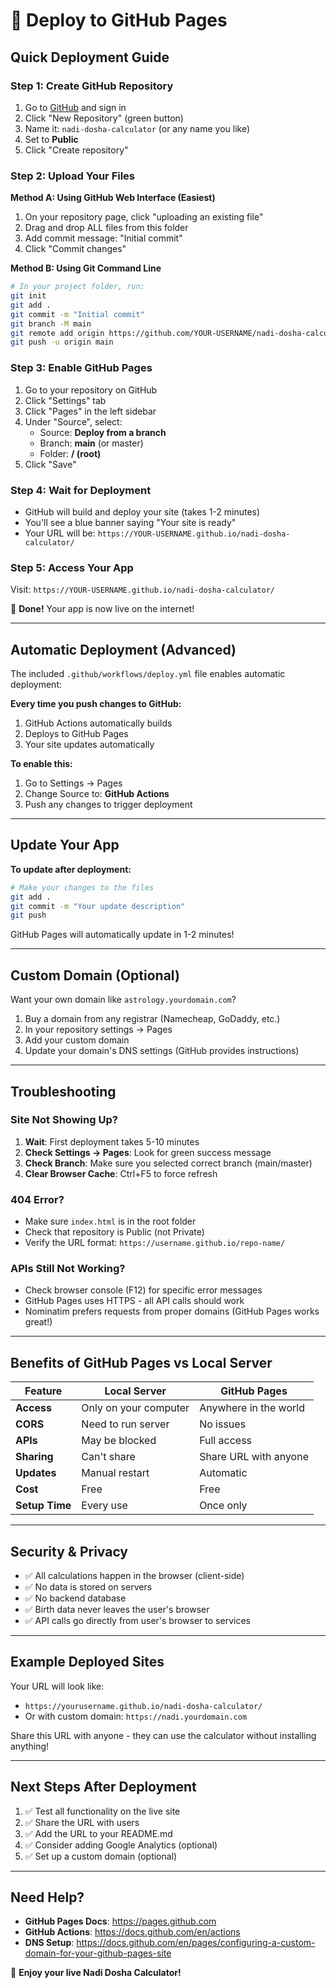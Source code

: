 # 🚀 Deploy to GitHub Pages

## Quick Deployment Guide

### Step 1: Create GitHub Repository

1. Go to [GitHub](https://github.com) and sign in
2. Click "New Repository" (green button)
3. Name it: `nadi-dosha-calculator` (or any name you like)
4. Set to **Public**
5. Click "Create repository"

### Step 2: Upload Your Files

**Method A: Using GitHub Web Interface (Easiest)**

1. On your repository page, click "uploading an existing file"
2. Drag and drop ALL files from this folder
3. Add commit message: "Initial commit"
4. Click "Commit changes"

**Method B: Using Git Command Line**

```bash
# In your project folder, run:
git init
git add .
git commit -m "Initial commit"
git branch -M main
git remote add origin https://github.com/YOUR-USERNAME/nadi-dosha-calculator.git
git push -u origin main
```

### Step 3: Enable GitHub Pages

1. Go to your repository on GitHub
2. Click "Settings" tab
3. Click "Pages" in the left sidebar
4. Under "Source", select:
   - Source: **Deploy from a branch**
   - Branch: **main** (or master)
   - Folder: **/ (root)**
5. Click "Save"

### Step 4: Wait for Deployment

- GitHub will build and deploy your site (takes 1-2 minutes)
- You'll see a blue banner saying "Your site is ready"
- Your URL will be: `https://YOUR-USERNAME.github.io/nadi-dosha-calculator/`

### Step 5: Access Your App

Visit: `https://YOUR-USERNAME.github.io/nadi-dosha-calculator/`

🎉 **Done!** Your app is now live on the internet!

---

## Automatic Deployment (Advanced)

The included `.github/workflows/deploy.yml` file enables automatic deployment:

**Every time you push changes to GitHub:**
1. GitHub Actions automatically builds
2. Deploys to GitHub Pages
3. Your site updates automatically

**To enable this:**
1. Go to Settings → Pages
2. Change Source to: **GitHub Actions**
3. Push any changes to trigger deployment

---

## Update Your App

**To update after deployment:**

```bash
# Make your changes to the files
git add .
git commit -m "Your update description"
git push
```

GitHub Pages will automatically update in 1-2 minutes!

---

## Custom Domain (Optional)

Want your own domain like `astrology.yourdomain.com`?

1. Buy a domain from any registrar (Namecheap, GoDaddy, etc.)
2. In your repository settings → Pages
3. Add your custom domain
4. Update your domain's DNS settings (GitHub provides instructions)

---

## Troubleshooting

### Site Not Showing Up?

1. **Wait**: First deployment takes 5-10 minutes
2. **Check Settings → Pages**: Look for green success message
3. **Check Branch**: Make sure you selected correct branch (main/master)
4. **Clear Browser Cache**: Ctrl+F5 to force refresh

### 404 Error?

- Make sure `index.html` is in the root folder
- Check that repository is Public (not Private)
- Verify the URL format: `https://username.github.io/repo-name/`

### APIs Still Not Working?

- Check browser console (F12) for specific error messages
- GitHub Pages uses HTTPS - all API calls should work
- Nominatim prefers requests from proper domains (GitHub Pages works great!)

---

## Benefits of GitHub Pages vs Local Server

| Feature | Local Server | GitHub Pages |
|---------|-------------|--------------|
| **Access** | Only on your computer | Anywhere in the world |
| **CORS** | Need to run server | No issues |
| **APIs** | May be blocked | Full access |
| **Sharing** | Can't share | Share URL with anyone |
| **Updates** | Manual restart | Automatic |
| **Cost** | Free | Free |
| **Setup Time** | Every use | Once only |

---

## Security & Privacy

- ✅ All calculations happen in the browser (client-side)
- ✅ No data is stored on servers
- ✅ No backend database
- ✅ Birth data never leaves the user's browser
- ✅ API calls go directly from user's browser to services

---

## Example Deployed Sites

Your URL will look like:
- `https://yourusername.github.io/nadi-dosha-calculator/`
- Or with custom domain: `https://nadi.yourdomain.com`

Share this URL with anyone - they can use the calculator without installing anything!

---

## Next Steps After Deployment

1. ✅ Test all functionality on the live site
2. ✅ Share the URL with users
3. ✅ Add the URL to your README.md
4. ✅ Consider adding Google Analytics (optional)
5. ✅ Set up a custom domain (optional)

---

## Need Help?

- **GitHub Pages Docs**: https://pages.github.com
- **GitHub Actions**: https://docs.github.com/en/actions
- **DNS Setup**: https://docs.github.com/en/pages/configuring-a-custom-domain-for-your-github-pages-site

🎉 **Enjoy your live Nadi Dosha Calculator!**

